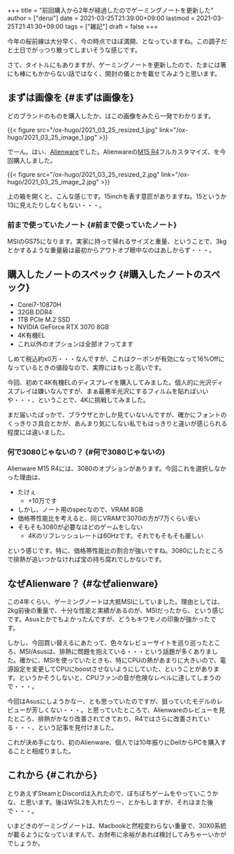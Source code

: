 +++
title = "前回購入から2年が経過したのでゲーミングノートを更新した"
author = ["derui"]
date = 2021-03-25T21:39:00+09:00
lastmod = 2021-03-25T21:41:30+09:00
tags = ["雑記"]
draft = false
+++

今年の桜前線は大分早く、今の時点でほぼ満開、となっていますね。この調子だと土日でがっつり散ってしまいそうな感じです。

さて、タイトルにもありますが、ゲーミングノートを更新したので、たまには箸にも棒にもかからない話ではなく、開封の儀とかを載せてみようと思います。

<!--more-->


## まずは画像を {#まずは画像を}

どのブランドのものを購入したか、はこの画像をみたら一発でわかります。

{{< figure src="/ox-hugo/2021_03_25_resized_1.jpg" link="/ox-hugo/2021_03_25_image_1.jpg" >}}

でーん。はい、[Alienware](https://www.dell.com/ja-jp/shop/gaming-and-games/sr/game-laptops/alienware-laptops)でした。Alienwareの[M15 R4](https://www.dell.com/ja-jp/shop/gaming-and-games/alienware-m15-r4-%E3%83%95%E3%83%AB%E3%82%AB%E3%82%B9%E3%82%BF%E3%83%9E%E3%82%A4%E3%82%BA/spd/alienware-m15-r4-laptop/caawm15r400jp)フルカスタマイズ、を今回購入しました。

{{< figure src="/ox-hugo/2021_03_25_resized_2.jpg" link="/ox-hugo/2021_03_25_image_2.jpg" >}}

上の箱を開くと、こんな感じです。15inchを表す意匠がありますね。15というか13に見えたりしなくもない・・・。


### 前まで使っていたノート {#前まで使っていたノート}

MSIのGS75になります。実家に持って帰れるサイズと重量、ということで、3kgとかするような重量級は最初からアウトオブ眼中なのはあしからず・・・。


## 購入したノートのスペック {#購入したノートのスペック}

-   Corei7-10870H
-   32GB DDR4
-   1TB PCIe M.2 SSD
-   NVIDIA GeForce RTX 3070 8GB
-   4K有機EL
-   これ以外のオプションは全部オフってます

しめて税込約x0万・・・なんですが、これはクーポンが有効になって16%Offになっているときの値段なので、実際にはもっと高いです。

今回、初めて4K有機ELのディスプレイを購入してみました。個人的に光沢ディスプレイは嫌いなんですが、まぁ最悪半光沢にするフィルムを貼ればいいや・・・、ということで、4Kに挑戦してみました。

まだ届いたばっかで、ブラウザとかしか見ていないんですが、確かにフォントのくっきりさ具合とかが、あんまり気にしない私でもはっきりと違いが感じられる程度には違いました。


### 何で3080じゃないの？ {#何で3080じゃないの}

Alienware M15 R4には、3080のオプションがあります。今回これを選択しなかった理由は、

-   たけぇ
    -   +10万です
-   しかし、ノート用のspecなので、VRAM 8GB
-   価格帯性能比を考えると、同じVRAMで3070の方が7万くらい安い
-   そもそも3080が必要なほどのゲームをしない
    -   4Kのリフレッシュレートは60Hzです。それでもそもそも厳しい

という感じです。特に、価格帯性能比の割合が強いですね。3080にしたところで排熱が追いつかなければ宝の持ち腐れでしかないです。


## なぜAlienware？ {#なぜalienware}

この4年くらい、ゲーミングノートは大抵MSIにしていました。理由としては、2kg前後の重量で、十分な性能と実績があるのが、MSIだったから、という感じです。Asusとかでもよかったんですが、どうもキワモノの印象が強かったです。

しかし、今回買い替えるにあたって、色々なレビューサイトを巡り巡ったところ、MSI/Asusは、排熱に問題を抱えている・・・という話題が多くありました。確かに、MSIを使っていたときも、特にCPUの熱があまりに大きいので、電源設定を変更してCPUにboostさせないようにしていた、ということがあります。というかそうしないと、CPUファンの音が危険なレベルに達してしまうので・・・。

今回はAsusにしようかなー、とも思っていたのですが、狙っていたモデルのレビューが芳しくない・・・。と思っていたところで、Alienwareのレビューを見たところ、排熱がかなり改善されてきており、R4ではさらに改善されている・・・、という記事を見付けました。

これが決め手になり、初のAlienware、個人では10年振りにDellからPCを購入することと相成りました。


## これから {#これから}

とりあえずSteamとDiscordは入れたので、ぼちぼちゲームをやっていこうかな、と思います。後はWSL2を入れたりー、とかもしますが、それはまた後で・・・。

いまどきのゲーミングノートは、Macbookと然程変わらない重量で、30X0系統が載るようになっていますんで、お財布に余裕があれば検討してみちゃーいかがでしょうか。
